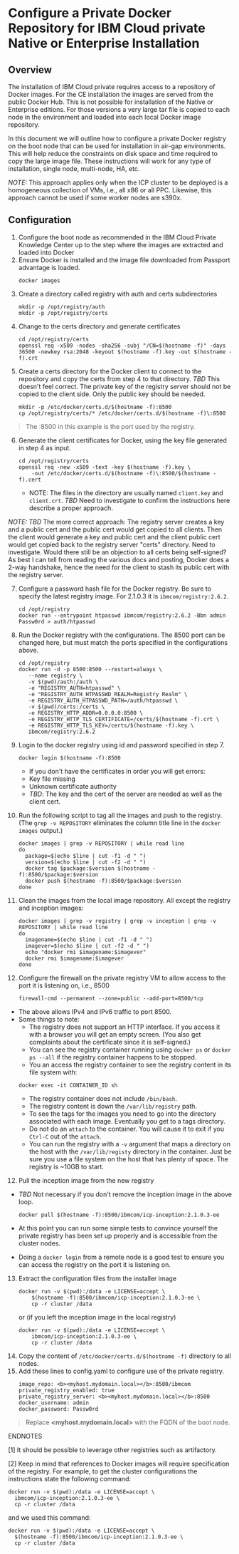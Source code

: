 Configure a Private Docker Repository for IBM Cloud private Native or Enterprise Installation
=============================================

## Overview
The installation of IBM Cloud private requires access to a repository of Docker images. For the CE installation the images are served from the public Docker Hub.
This is not possible for installation of the Native or Enterprise editions. For those versions a very large tar file is copied to each node in the environment and
loaded into each local Docker image repository.

In this document we will outline how to configure a private Docker registry on the boot node that can be used for installation in air-gap environments.
This will help reduce the constraints on disk space and time required to copy the large image file. These instructions will work for any type of installation, single
node, multi-node, HA, etc.

*NOTE:* This approach applies only when the ICP cluster to be deployed is a homogeneous collection of VMs, i.e., all x86 or all PPC.  Likewise, this approach cannot be used if some worker nodes are s390x.

Configuration
------------

1.  Configure the boot node as recommended in the IBM Cloud Private Knowledge Center up to the step where the images are extracted and loaded into Docker
2.  Ensure Docker is installed and the image file downloaded from Passport advantage is loaded.
    ```  
    docker images
    ```
3.  Create a directory called registry with auth and certs subdirectories
    ```
    mkdir -p /opt/registry/auth
    mkdir -p /opt/registry/certs
    ```
4. Change to the certs directory and generate certificates
   ```
   cd /opt/registry/certs
   openssl req -x509 -nodes -sha256 -subj "/CN=$(hostname -f)" -days 36500 -newkey rsa:2048 -keyout $(hostname -f).key -out $(hostname -f).crt
   ```
5. Create a certs directory for the Docker client to connect to the repository and copy the certs from step 4 to that directory. *TBD* This doesn't feel correct. The private key of the registry server should not be copied to the client side. Only the public key should be needed.
   ```
   mkdir -p /etc/docker/certs.d/$(hostname -f):8500
   cp /opt/registry/certs/* /etc/docker/certs.d/$(hostname -f)\:8500
   ```
 > The :8500 in this example is the port used by the registry.

6. Generate the client certificates for Docker, using the key file generated in step 4 as input.
   ```
   cd /opt/registry/certs
   openssl req -new -x509 -text -key $(hostname -f).key \
       -out /etc/docker/certs.d/$(hostname -f)\:8500/$(hostname -f).cert
   ```
   - NOTE: The files in the directory are usually named `client.key` and `client.crt`.  *TBD* Need to investigate to confirm the instructions here describe a proper approach.

*NOTE:* *TBD* The more correct approach: The registry server creates a key and a public cert and the public cert would get copied to all clients.  Then the client would generate a key and public cert and the client public cert would get copied back to the registry server "certs" directory.  Need to investigate.  Would there still be an objection to all certs being self-signed?  As best I can tell from reading the various docs and posting, Docker does a 2-way handshake, hence the need for the client to stash its public cert with the registry server.

7. Configure a password hash file for the Docker registry. Be sure to specify the latest registry image. For 2.1.0.3 it is `ibmcom/registry:2.6.2`.
   ```
   cd /opt/registry
   docker run --entrypoint htpasswd ibmcom/registry:2.6.2 -Bbn admin Passw0rd > auth/htpasswd
   ```
8. Run the Docker registry with the configurations. The 8500 port can be changed here, but must match the ports specified in the configurations above.
   ```
   cd /opt/registry
   docker run -d -p 8500:8500 --restart=always \
      --name registry \
      -v $(pwd)/auth:/auth \
      -e "REGISTRY_AUTH=htpasswd" \
      -e "REGISTRY_AUTH_HTPASSWD_REALM=Registry Realm" \
      -e REGISTRY_AUTH_HTPASSWD_PATH=/auth/htpasswd \
      -v $(pwd)/certs:/certs \
      -e REGISTRY_HTTP_ADDR=0.0.0.0:8500 \
      -e REGISTRY_HTTP_TLS_CERTIFICATE=/certs/$(hostname -f).crt \
      -e REGISTRY_HTTP_TLS_KEY=/certs/$(hostname -f).key \
      ibmcom/registry:2.6.2
   ```

9. Login to the docker registry using id and password specified in step 7.
   ```
   docker login $(hostname -f):8500
   ```
   - If you don't have the certificates in order you will get errors:
   - Key file missing
   - Unknown certificate authority
   - *TBD*: The key and the cert of the server are needed as well as the client cert.

10. Run the following script to tag all the images and push to the registry. (The `grep -v REPOSITORY` eliminates the column title line in the `docker images` output.)
    ```
    docker images | grep -v REPOSITORY | while read line
    do
      package=$(echo $line | cut -f1 -d " ")
      version=$(echo $line | cut -f2 -d " ")
      docker tag $package:$version $(hostname -f):8500/$package:$version
      docker push $(hostname -f):8500/$package:$version
    done
    ```

11. Clean the images from the local image repository. All except the registry and inception images:
    ```
    docker images | grep -v registry | grep -v inception | grep -v REPOSITORY | while read line
    do
      imagename=$(echo $line | cut -f1 -d " ")
      imagever=$(echo $line | cut -f2 -d " ")
      echo "docker rmi $imagename:$imagever"
      docker rmi $imagename:$imagever
    done
    ```

12. Configure the firewall on the private registry VM to allow access to the port it is listening on, i.e., 8500
    ```
    firewall-cmd --permanent --zone=public --add-port=8500/tcp
    ```
- The above allows IPv4 and IPv6 traffic to port 8500.  
- Some things to note:
  - The registry does not support an HTTP interface.  If you access it with a browser you will get an empty screen.  (You also get complaints about the certificate since it is self-signed.)
  - You can see the registry container running using `docker ps` or `docker ps --all` if the registry container happens to be stopped.
  - You an access the registry container to see the registry content in its file system with:
  ```
  docker exec -it CONTAINER_ID sh
  ```
  - The registry container does not include `/bin/bash`.
  - The registry content is down the `/var/lib/registry` path.  
  - To see the tags for the images you need to go into the directory associated with each image.  Eventually you get to a tags directory.
  - Do not do an `attach` to the container.  You will cause it to exit if you `Ctrl-C` out of the `attach`.
  - You can run the registry with a `-v` argument that maps a directory on the host with the `/var/lib/registy` directory in the container.  Just be sure you use a file system on the host that has plenty of space.  The registry is ~10GB to start.

12. Pull the inception image from the new registry
- *TBD* Not necessary if you don't remove the inception image in the above loop.
    ```
    docker pull $(hostname -f):8500/ibmcom/icp-inception:2.1.0.3-ee
    ```

- At this point you can run some simple tests to convince yourself the private registry has been set up properly and is accessible from the cluster nodes.
- Doing a `docker login` from a remote node is a good test to ensure you can access the registry on the port it is listening on.

13. Extract the configuration files from the installer image
    ```
    docker run -v $(pwd):/data -e LICENSE=accept \
        $(hostname -f):8500/ibmcom/icp-inception:2.1.0.3-ee \
        cp -r cluster /data
    ```
    or (if you left the inception image in the local registry)
    ```
    docker run -v $(pwd):/data -e LICENSE=accept \
        ibmcom/icp-inception:2.1.0.3-ee \
        cp -r cluster /data
    ```
14. Copy the content of `/etc/docker/certs.d/$(hostname -f)` directory to all nodes.
15. Add these lines to config.yaml to configure use of the private registry.
    ```
    image_repo: <b><myhost.mydomain.local></b>:8500/ibmcom
    private_registry_enabled: true
    private_registry_server: <b><myhost.mydomain.local></b>:8500
    docker_username: admin
    docker_password: Passw0rd
    ```

> Replace **<myhost.mydomain.local>** with the FQDN of the boot node.

ENDNOTES

[1] It should be possible to leverage other registries such as artifactory.

[2] Keep in mind that references to Docker images will require specification of the registry. For example, to get the cluster configurations the
instructions state the following command:
   ```
   docker run -v $(pwd):/data -e LICENSE=accept \
     ibmcom/icp-inception:2.1.0.3-ee \
     cp -r cluster /data
   ```
and we used this command:
   ```
   docker run -v $(pwd):/data -e LICENSE=accept \
     $(hostname -f):8500/ibmcom/icp-inception:2.1.0.3-ee \
     cp -r cluster /data
   ```
